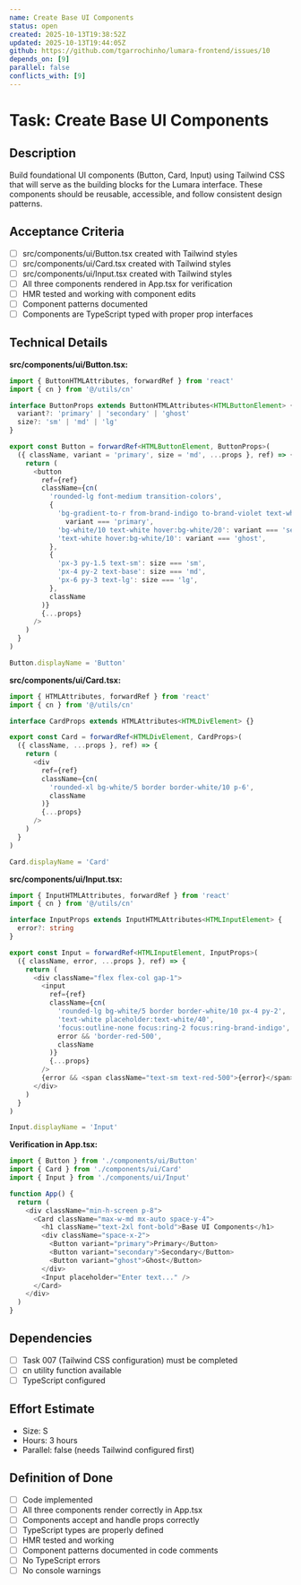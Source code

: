 ```yaml
---
name: Create Base UI Components
status: open
created: 2025-10-13T19:38:52Z
updated: 2025-10-13T19:44:05Z
github: https://github.com/tgarrochinho/lumara-frontend/issues/10
depends_on: [9]
parallel: false
conflicts_with: [9]
---
```


# Task: Create Base UI Components

## Description
Build foundational UI components (Button, Card, Input) using Tailwind CSS that will serve as the building blocks for the Lumara interface. These components should be reusable, accessible, and follow consistent design patterns.

## Acceptance Criteria
- [ ] src/components/ui/Button.tsx created with Tailwind styles
- [ ] src/components/ui/Card.tsx created with Tailwind styles
- [ ] src/components/ui/Input.tsx created with Tailwind styles
- [ ] All three components rendered in App.tsx for verification
- [ ] HMR tested and working with component edits
- [ ] Component patterns documented
- [ ] Components are TypeScript typed with proper prop interfaces

## Technical Details
**src/components/ui/Button.tsx:**
```typescript
import { ButtonHTMLAttributes, forwardRef } from 'react'
import { cn } from '@/utils/cn'

interface ButtonProps extends ButtonHTMLAttributes<HTMLButtonElement> {
  variant?: 'primary' | 'secondary' | 'ghost'
  size?: 'sm' | 'md' | 'lg'
}

export const Button = forwardRef<HTMLButtonElement, ButtonProps>(
  ({ className, variant = 'primary', size = 'md', ...props }, ref) => {
    return (
      <button
        ref={ref}
        className={cn(
          'rounded-lg font-medium transition-colors',
          {
            'bg-gradient-to-r from-brand-indigo to-brand-violet text-white hover:opacity-90':
              variant === 'primary',
            'bg-white/10 text-white hover:bg-white/20': variant === 'secondary',
            'text-white hover:bg-white/10': variant === 'ghost',
          },
          {
            'px-3 py-1.5 text-sm': size === 'sm',
            'px-4 py-2 text-base': size === 'md',
            'px-6 py-3 text-lg': size === 'lg',
          },
          className
        )}
        {...props}
      />
    )
  }
)

Button.displayName = 'Button'
```

**src/components/ui/Card.tsx:**
```typescript
import { HTMLAttributes, forwardRef } from 'react'
import { cn } from '@/utils/cn'

interface CardProps extends HTMLAttributes<HTMLDivElement> {}

export const Card = forwardRef<HTMLDivElement, CardProps>(
  ({ className, ...props }, ref) => {
    return (
      <div
        ref={ref}
        className={cn(
          'rounded-xl bg-white/5 border border-white/10 p-6',
          className
        )}
        {...props}
      />
    )
  }
)

Card.displayName = 'Card'
```

**src/components/ui/Input.tsx:**
```typescript
import { InputHTMLAttributes, forwardRef } from 'react'
import { cn } from '@/utils/cn'

interface InputProps extends InputHTMLAttributes<HTMLInputElement> {
  error?: string
}

export const Input = forwardRef<HTMLInputElement, InputProps>(
  ({ className, error, ...props }, ref) => {
    return (
      <div className="flex flex-col gap-1">
        <input
          ref={ref}
          className={cn(
            'rounded-lg bg-white/5 border border-white/10 px-4 py-2',
            'text-white placeholder:text-white/40',
            'focus:outline-none focus:ring-2 focus:ring-brand-indigo',
            error && 'border-red-500',
            className
          )}
          {...props}
        />
        {error && <span className="text-sm text-red-500">{error}</span>}
      </div>
    )
  }
)

Input.displayName = 'Input'
```

**Verification in App.tsx:**
```typescript
import { Button } from './components/ui/Button'
import { Card } from './components/ui/Card'
import { Input } from './components/ui/Input'

function App() {
  return (
    <div className="min-h-screen p-8">
      <Card className="max-w-md mx-auto space-y-4">
        <h1 className="text-2xl font-bold">Base UI Components</h1>
        <div className="space-x-2">
          <Button variant="primary">Primary</Button>
          <Button variant="secondary">Secondary</Button>
          <Button variant="ghost">Ghost</Button>
        </div>
        <Input placeholder="Enter text..." />
      </Card>
    </div>
  )
}
```

## Dependencies
- [ ] Task 007 (Tailwind CSS configuration) must be completed
- [ ] cn utility function available
- [ ] TypeScript configured

## Effort Estimate
- Size: S
- Hours: 3 hours
- Parallel: false (needs Tailwind configured first)

## Definition of Done
- [ ] Code implemented
- [ ] All three components render correctly in App.tsx
- [ ] Components accept and handle props correctly
- [ ] TypeScript types are properly defined
- [ ] HMR tested and working
- [ ] Component patterns documented in code comments
- [ ] No TypeScript errors
- [ ] No console warnings
